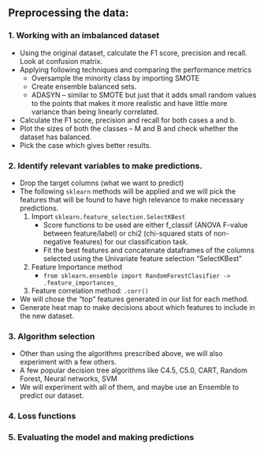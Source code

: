## Preprocessing the data:

### 1.	Working with an imbalanced dataset

- Using the original dataset, calculate the F1 score, precision and recall. Look at confusion matrix.
- Applying following techniques and comparing the performance metrics
	- Oversample the minority class by importing SMOTE
	- Create ensemble balanced sets.  
	- ADASYN – similar to SMOTE but just that it adds small random values to the points that makes it more realistic and have little more variance than being linearly correlated.
- Calculate the F1 score, precision and recall for both cases a and b.
- Plot the sizes of both the classes – M and B and check whether the dataset has balanced.
- Pick the case which gives better results.

### 2.	Identify relevant variables to make predictions.

- Drop the target columns (what we want to predict)
- The following `sklearn` methods will be applied and we will pick the features that will be found to have high relevance to make necessary predictions.
	1. Import `sklearn.feature_selection.SelectKBest`
		- Score functions to be used are either f_classif (ANOVA F-value between feature/label) or chi2 (chi-squared stats of non-negative features) for our classification task.
		- Fit the best features and concatenate dataframes of the columns selected using the Univariate feature selection “SelectKBest”
	2. Feature Importance method
		- `from sklearn.ensemble import RandomForestClasifier -> .feature_importances_`
	3. Feature correlation method: `.corr()`
- We will chose the “top” features generated in our list for each method.
- Generate heat map to make decisions about which features to include in the new dataset.

### 3.	Algorithm selection

- Other than using the algorithms prescribed above, we will also experiment with a few others.
- A few popular decision tree algorithms like C4.5, C5.0, CART, Random Forest, Neural networks, SVM
- We will experiment with all of them, and maybe use an Ensemble to predict our dataset.

### 4.	Loss functions

### 5.	Evaluating the model and making predictions
